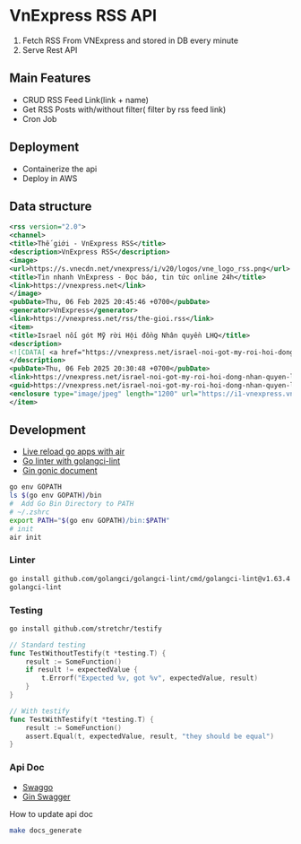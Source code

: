 # VnExpress RSS API

1. Fetch RSS From VNExpress and stored in DB every minute
2. Serve Rest API

## Main Features

- CRUD RSS Feed Link(link + name)
- Get RSS Posts with/without filter( filter by rss feed link)
- Cron Job

## Deployment

- Containerize the api
- Deploy in AWS

## Data structure

```xml
<rss version="2.0">
<channel>
<title>Thế giới - VnExpress RSS</title>
<description>VnExpress RSS</description>
<image>
<url>https://s.vnecdn.net/vnexpress/i/v20/logos/vne_logo_rss.png</url>
<title>Tin nhanh VnExpress - Đọc báo, tin tức online 24h</title>
<link>https://vnexpress.net</link>
</image>
<pubDate>Thu, 06 Feb 2025 20:45:46 +0700</pubDate>
<generator>VnExpress</generator>
<link>https://vnexpress.net/rss/the-gioi.rss</link>
<item>
<title>Israel nối gót Mỹ rời Hội đồng Nhân quyền LHQ</title>
<description>
<![CDATA[ <a href="https://vnexpress.net/israel-noi-got-my-roi-hoi-dong-nhan-quyen-lhq-4846612.html"><img src="https://i1-vnexpress.vnecdn.net/2025/02/06/afp-20250123-36vm3wf-v1-highre-6597-7613-1738846835.jpg?w=1200&h=0&q=100&dpr=1&fit=crop&s=EZLAecVUZhLBSg818oeXbA"></a></br>Ngoại trưởng Israel cho biết nước này sẽ rút khỏi Hội đồng Nhân quyền Liên Hợp Quốc, hưởng ứng quyết định tương tự của Mỹ. ]]>
</description>
<pubDate>Thu, 06 Feb 2025 20:30:48 +0700</pubDate>
<link>https://vnexpress.net/israel-noi-got-my-roi-hoi-dong-nhan-quyen-lhq-4846612.html</link>
<guid>https://vnexpress.net/israel-noi-got-my-roi-hoi-dong-nhan-quyen-lhq-4846612.html</guid>
<enclosure type="image/jpeg" length="1200" url="https://i1-vnexpress.vnecdn.net/2025/02/06/afp-20250123-36vm3wf-v1-highre-6597-7613-1738846835.jpg?w=1200&h=0&q=100&dpr=1&fit=crop&s=EZLAecVUZhLBSg818oeXbA"/>
</item>
```

## Development

- [Live reload go apps with air](https://github.com/air-verse/air)
- [Go linter with golangci-lint](https://golangci-lint.run/welcome/install/)
- [Gin gonic document](https://gin-gonic.com/docs/)

```sh
go env GOPATH
ls $(go env GOPATH)/bin
#  Add Go Bin Directory to PATH
# ~/.zshrc
export PATH="$(go env GOPATH)/bin:$PATH"
# init
air init
```

### Linter

```sh
go install github.com/golangci/golangci-lint/cmd/golangci-lint@v1.63.4
golangci-lint
```

### Testing

```sh
go install github.com/stretchr/testify
```

```go
// Standard testing
func TestWithoutTestify(t *testing.T) {
    result := SomeFunction()
    if result != expectedValue {
        t.Errorf("Expected %v, got %v", expectedValue, result)
    }
}

// With testify
func TestWithTestify(t *testing.T) {
    result := SomeFunction()
    assert.Equal(t, expectedValue, result, "they should be equal")
}
```

### Api Doc

- [Swaggo](https://github.com/swaggo/swag)
- [Gin Swagger](https://pkg.go.dev/github.com/swaggo/gin-swagger@v1.6.0#section-readme)

How to update api doc

```sh
make docs_generate
```
